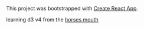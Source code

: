 This project was bootstrapped with [Create React App](https://github.com/facebookincubator/create-react-app).

learning d3 v4 from the [horses mouth](https://bost.ocks.org/mike/bar/2/)
